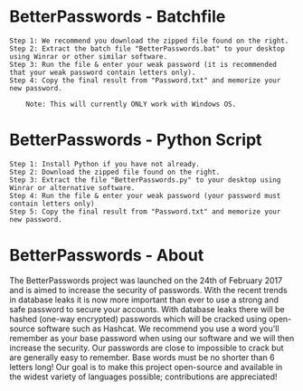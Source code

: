 ﻿# BetterPasswords - Batchfile
	Step 1: We recommend you download the zipped file found on the right.
	Step 2: Extract the batch file "BetterPasswords.bat" to your desktop using Winrar or other similar software.
	Step 3: Run the file & enter your weak password (it is recommended that your weak password contain letters only).
	Step 4: Copy the final result from "Password.txt" and memorize your new password.

		Note: This will currently ONLY work with Windows OS.

# BetterPasswords - Python Script
	Step 1: Install Python if you have not already.
	Step 2: Download the zipped file found on the right.
	Step 3: Extract the file "BetterPasswords.py" to your desktop using Winrar or alternative software.
	Step 4: Run the file & enter your weak password (your password must contain letters only)
	Step 5: Copy the final result from "Password.txt" and memorize your new password.

# BetterPasswords - About

The BetterPasswords project was launched on the 24th of February 2017 and is aimed to increase the security of passwords.
With the recent trends in database leaks it is now more important than ever to use a strong and safe password to secure your accounts.
With database leaks there will be hashed (one-way encrypted) passwords which will be cracked using open-source software such as Hashcat.
We recommend you use a word you'll remember as your base password when using our software and we will then increase the security.
Our passwords are close to impossible to crack but are generally easy to remember.
Base words must be no shorter than 6 letters long!
Our goal is to make this project open-source and available in the widest variety of languages possible; contributions are appreciated!
